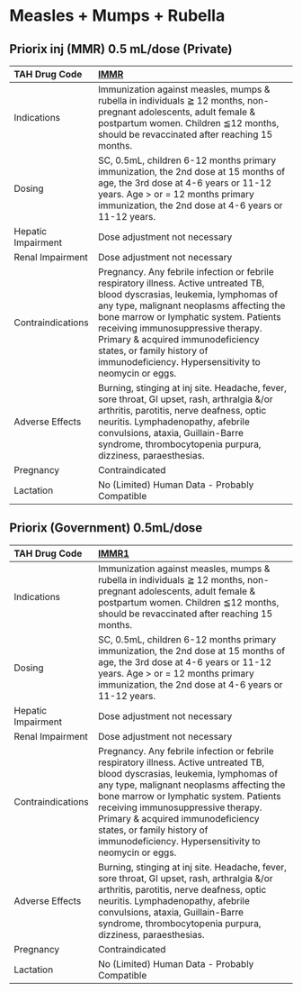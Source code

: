 # Measles + Mumps + Rubella

## Priorix inj (MMR) 0.5 mL/dose (Private)

| TAH Drug Code      | [IMMR](https://www.tahsda.org.tw/drugs/hissearch.php?drug_code=IMMR)                                                                                                                                                                                                                                                                                                               |
|:-------------------|:-----------------------------------------------------------------------------------------------------------------------------------------------------------------------------------------------------------------------------------------------------------------------------------------------------------------------------------------------------------------------------------|
| Indications        | Immunization against measles, mumps & rubella in individuals ≧ 12 months, non-pregnant adolescents, adult female & postpartum women. Children ≦12 months, should be revaccinated after reaching 15 months.                                                                                                                                                                         |
| Dosing             | SC, 0.5mL, children 6-12 months primary immunization, the 2nd dose at 15 months of age, the 3rd dose at 4-6 years or 11-12 years. Age > or = 12 months primary immunization, the 2nd dose at 4-6 years or 11-12 years.                                                                                                                                                             |
| Hepatic Impairment | Dose adjustment not necessary                                                                                                                                                                                                                                                                                                                                                      |
| Renal Impairment   | Dose adjustment not necessary                                                                                                                                                                                                                                                                                                                                                      |
| Contraindications  | Pregnancy. Any febrile infection or febrile respiratory illness. Active untreated TB, blood dyscrasias, leukemia, lymphomas of any type, malignant neoplasms affecting the bone marrow or lymphatic system. Patients receiving immunosuppressive therapy. Primary & acquired immunodeficiency states, or family history of immunodeficiency. Hypersensitivity to neomycin or eggs. |
| Adverse Effects    | Burning, stinging at inj site. Headache, fever, sore throat, GI upset, rash, arthralgia &/or arthritis, parotitis, nerve deafness, optic neuritis. Lymphadenopathy, afebrile convulsions, ataxia, Guillain-Barre syndrome, thrombocytopenia purpura, dizziness, paraesthesias.                                                                                                     |
| Pregnancy          | Contraindicated                                                                                                                                                                                                                                                                                                                                                                    |
| Lactation          | No (Limited) Human Data - Probably Compatible                                                                                                                                                                                                                                                                                                                                      |

## Priorix (Government) 0.5mL/dose

| TAH Drug Code      | [IMMR1](https://www.tahsda.org.tw/drugs/hissearch.php?drug_code=IMMR1)                                                                                                                                                                                                                                                                                                             |
|:-------------------|:-----------------------------------------------------------------------------------------------------------------------------------------------------------------------------------------------------------------------------------------------------------------------------------------------------------------------------------------------------------------------------------|
| Indications        | Immunization against measles, mumps & rubella in individuals ≧ 12 months, non-pregnant adolescents, adult female & postpartum women. Children ≦12 months, should be revaccinated after reaching 15 months.                                                                                                                                                                         |
| Dosing             | SC, 0.5mL, children 6-12 months primary immunization, the 2nd dose at 15 months of age, the 3rd dose at 4-6 years or 11-12 years. Age > or = 12 months primary immunization, the 2nd dose at 4-6 years or 11-12 years.                                                                                                                                                             |
| Hepatic Impairment | Dose adjustment not necessary                                                                                                                                                                                                                                                                                                                                                      |
| Renal Impairment   | Dose adjustment not necessary                                                                                                                                                                                                                                                                                                                                                      |
| Contraindications  | Pregnancy. Any febrile infection or febrile respiratory illness. Active untreated TB, blood dyscrasias, leukemia, lymphomas of any type, malignant neoplasms affecting the bone marrow or lymphatic system. Patients receiving immunosuppressive therapy. Primary & acquired immunodeficiency states, or family history of immunodeficiency. Hypersensitivity to neomycin or eggs. |
| Adverse Effects    | Burning, stinging at inj site. Headache, fever, sore throat, GI upset, rash, arthralgia &/or arthritis, parotitis, nerve deafness, optic neuritis. Lymphadenopathy, afebrile convulsions, ataxia, Guillain-Barre syndrome, thrombocytopenia purpura, dizziness, paraesthesias.                                                                                                     |
| Pregnancy          | Contraindicated                                                                                                                                                                                                                                                                                                                                                                    |
| Lactation          | No (Limited) Human Data - Probably Compatible                                                                                                                                                                                                                                                                                                                                      |

